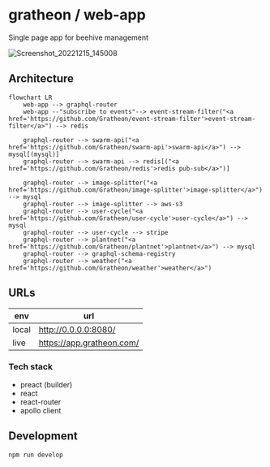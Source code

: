 # gratheon / web-app
Single page app for beehive management

![Screenshot_20221215_145008](https://user-images.githubusercontent.com/445122/208070865-e9c486bb-84ed-4205-a269-70693016d808.png)

## Architecture

```mermaid
flowchart LR
    web-app --> graphql-router
    web-app --"subscribe to events"--> event-stream-filter("<a href='https://github.com/Gratheon/event-stream-filter'>event-stream-filter</a>") --> redis
    
    graphql-router --> swarm-api("<a href='https://github.com/Gratheon/swarm-api'>swarm-api</a>") --> mysql[(mysql)]
    graphql-router --> swarm-api --> redis[("<a href='https://github.com/Gratheon/redis'>redis pub-sub</a>")]
    
    graphql-router --> image-splitter("<a href='https://github.com/Gratheon/image-splitter'>image-splitter</a>") --> mysql
    graphql-router --> image-splitter --> aws-s3
    graphql-router --> user-cycle("<a href='https://github.com/Gratheon/user-cycle'>user-cycle</a>") --> mysql
    graphql-router --> user-cycle --> stripe
    graphql-router --> plantnet("<a href='https://github.com/Gratheon/plantnet'>plantnet</a>") --> mysql
    graphql-router --> graphql-schema-registry
    graphql-router --> weather("<a href='https://github.com/Gratheon/weather'>weather</a>")
```

## URLs

|env|url|
|--|--|
|local|http://0.0.0.0:8080/|
|live|https://app.gratheon.com/|


### Tech stack
- preact (builder)
- react
- react-router
- apollo client

## Development
```
npm run develop
```
